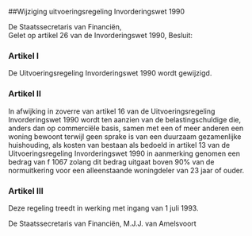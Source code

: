 <meta http-equiv='Content-Type' content='text/html; charset=utf-8' />

##Wijziging uitvoeringsregeling Invorderingswet 1990

De Staatssecretaris van Financiën,  
Gelet op artikel 26 van de Invorderingswet 1990,
Besluit:    

### Artikel  I  

De Uitvoeringsregeling Invorderingswet 1990 wordt gewijzigd. 

### Artikel  II  

In afwijking in zoverre van artikel 16 van de Uitvoeringsregeling Invorderingswet 1990 wordt ten aanzien van de belastingschuldige die, anders dan op commerciële basis, samen met een of meer anderen een woning bewoont terwijl geen sprake is van een duurzaam gezamenlijke huishouding, als kosten van bestaan als bedoeld in artikel 13 van de Uitvoeringsregeling Invorderingswet 1990 in aanmerking genomen een bedrag van f 1067 zolang dit bedrag uitgaat boven 90% van de normuitkering voor een alleenstaande woningdeler van 23 jaar of ouder. 

### Artikel  III  

Deze regeling treedt in werking met ingang van 1 juli 1993. 

De 
Staatssecretaris van Financiën, 
M.J.J. van Amelsvoort      
